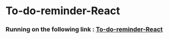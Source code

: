 # To-do-reminder-React

### Running on the following link : [To-do-reminder-React](https://ahmedalianz.github.io/To-do-reminder-React/)
